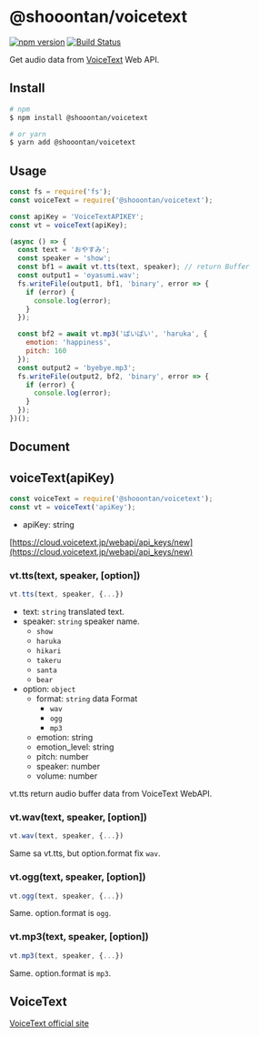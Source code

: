 # @shooontan/voicetext

[![npm version](https://badge.fury.io/js/%40shooontan%2Fvoicetext.svg)](https://badge.fury.io/js/%40shooontan%2Fvoicetext)
[![Build Status](https://travis-ci.org/shooontan/voicetext.svg?branch=master)](https://travis-ci.org/shooontan/voicetext)

Get audio data from [VoiceText](https://cloud.voicetext.jp/webapi) Web API.

## Install

```bash
# npm
$ npm install @shooontan/voicetext

# or yarn
$ yarn add @shooontan/voicetext
```

## Usage

```javascript
const fs = require('fs');
const voiceText = require('@shooontan/voicetext');

const apiKey = 'VoiceTextAPIKEY';
const vt = voiceText(apiKey);

(async () => {
  const text = 'おやすみ';
  const speaker = 'show';
  const bf1 = await vt.tts(text, speaker); // return Buffer
  const output1 = 'oyasumi.wav';
  fs.writeFile(output1, bf1, 'binary', error => {
    if (error) {
      console.log(error);
    }
  });

  const bf2 = await vt.mp3('ばいばい', 'haruka', {
    emotion: 'happiness',
    pitch: 160
  });
  const output2 = 'byebye.mp3';
  fs.writeFile(output2, bf2, 'binary', error => {
    if (error) {
      console.log(error);
    }
  });
})();
```

## Document

## voiceText(apiKey)

```javascript
const voiceText = require('@shooontan/voicetext');
const vt = voiceText('apiKey');
```

- apiKey: string

[https://cloud.voicetext.jp/webapi/api_keys/new](https://cloud.voicetext.jp/webapi/api_keys/new)

### vt.tts(text, speaker, [option])

```javascript
vt.tts(text, speaker, {...})
```

- text: `string` translated text.
- speaker: `string` speaker name.
  - `show`
  - `haruka`
  - `hikari`
  - `takeru`
  - `santa`
  - `bear`
- option: `object`
  - format: `string` data Format
    - `wav`
    - `ogg`
    - `mp3`
  - emotion: string
  - emotion_level: string
  - pitch: number
  - speaker: number
  - volume: number

vt.tts return audio buffer data from VoiceText WebAPI.

### vt.wav(text, speaker, [option])

```javascript
vt.wav(text, speaker, {...})
```

Same sa vt.tts, but option.format fix `wav`.

### vt.ogg(text, speaker, [option])

```javascript
vt.ogg(text, speaker, {...})
```

Same. option.format is `ogg`.

### vt.mp3(text, speaker, [option])

```javascript
vt.mp3(text, speaker, {...})
```

Same. option.format is `mp3`.

## VoiceText

[VoiceText official site](https://cloud.voicetext.jp/webapi)
